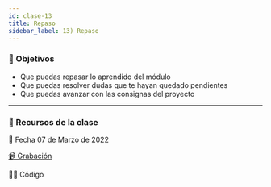 ```yaml
---
id: clase-13
title: Repaso
sidebar_label: 13) Repaso
---
```


### 🏁 Objetivos

- Que puedas repasar lo aprendido del módulo
- Que puedas resolver dudas que te hayan quedado pendientes
- Que puedas avanzar con las consignas del proyecto

---

### 🚀 Recursos de la clase

📆 Fecha 07 de Marzo de 2022

[📹 Grabación](https://us02web.zoom.us/rec/share/-nH0NJFstglDUIVYtvh_lCz7bf6BYV_ZBcOtU6I1nzDfyalUdGlUs4no55T3RCDX.qXP31x9a--miSZw6?startTime=1646690690000)

👩‍💻 Código

